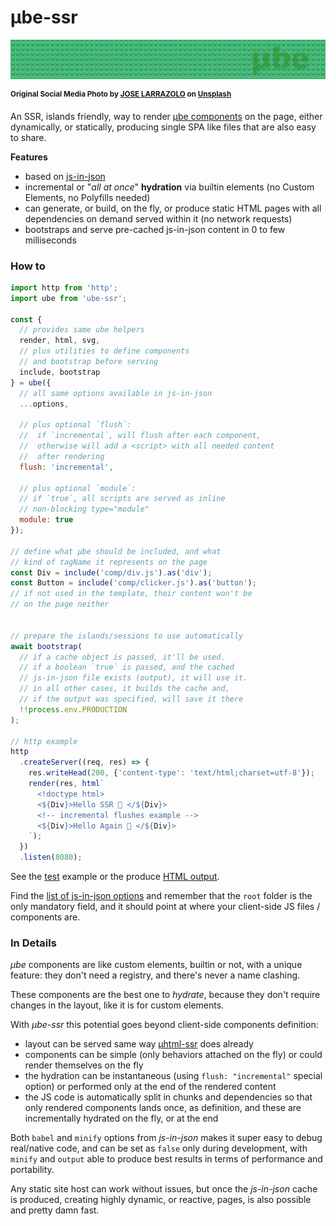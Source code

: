 # µbe-ssr

![lego board with µbe logo](./test/ube.jpg)

<sup>**Original Social Media Photo by [JOSE LARRAZOLO](https://unsplash.com/@joseadd) on [Unsplash](https://unsplash.com/)**</sup>


An SSR, islands friendly, way to render [µbe components](https://github.com/WebReflection/ube#readme) on the page, either dynamically, or statically, producing single SPA like files that are also easy to share.

**Features**

  * based on [js-in-json](https://github.com/WebReflection/js-in-json)
  * incremental or "*all at once*" **hydration** via builtin elements (no Custom Elements, no Polyfills needed)
  * can generate, or build, on the fly, or produce static HTML pages with all dependencies on demand served within it (no network requests)
  * bootstraps and serve pre-cached js-in-json content in 0 to few milliseconds

### How to

```js
import http from 'http';
import ube from 'ube-ssr';

const {
  // provides same ube helpers
  render, html, svg,
  // plus utilities to define components
  // and bootstrap before serving
  include, bootstrap
} = ube({
  // all same options available in js-in-json
  ...options,

  // plus optional `flush`:
  //  if `incremental`, will flush after each component,
  //  otherwise will add a <script> with all needed content
  //  after rendering
  flush: 'incremental',

  // plus optional `module`:
  // if `true`, all scripts are served as inline
  // non-blocking type="module"
  module: true
});

// define what µbe should be included, and what
// kind of tagName it represents on the page
const Div = include('comp/div.js').as('div');
const Button = include('comp/clicker.js').as('button');
// if not used in the template, their content won't be
// on the page neither


// prepare the islands/sessions to use automatically
await bootstrap(
  // if a cache object is passed, it'll be used.
  // if a boolean `true` is passed, and the cached
  // js-in-json file exists (output), it will use it.
  // in all other cases, it builds the cache and,
  // if the output was specified, will save it there
  !!process.env.PRODUCTION
);

// http example
http
  .createServer((req, res) => {
    res.writeHead(200, {'content-type': 'text/html;charset=utf-8'});
    render(res, html`
      <!doctype html>
      <${Div}>Hello SSR 👋 </${Div}>
      <!-- incremental flushes example -->
      <${Div}>Hello Again 👋 </${Div}>
    `);
  })
  .listen(8080);
```

See the [test](./test/index.js) example or the produce [HTML output](./test/index.html).

Find the [list of js-in-json options](https://github.com/WebReflection/js-in-json#options) and remember that the `root` folder is the only mandatory field, and it should point at where your client-side JS files / components are.


### In Details

*µbe* components are like custom elements, builtin or not, with a unique feature: they don't need a registry, and there's never a name clashing.

These components are the best one to *hydrate*, because they don't require changes in the layout, like it is for custom elements.

With *µbe-ssr* this potential goes beyond client-side components definition:

  * layout can be served same way [µhtml-ssr](https://github.com/WebReflection/uhtml-ssr#readme) does already
  * components can be simple (only behaviors attached on the fly) or could render themselves on the fly
  * the hydration can be instantaneous (using `flush: "incremental"` special option) or performed only at the end of the rendered content
  * the JS code is automatically split in chunks and dependencies so that only rendered components lands once, as definition, and these are incrementally hydrated on the fly, or at the end

Both `babel` and `minify` options from *js-in-json* makes it super easy to debug real/native code, and can be set as `false` only during development, with `minify` and `output` able to produce best results in terms of performance and portability.

Any static site host can work without issues, but once the *js-in-json* cache is produced, creating highly dynamic, or reactive, pages, is also possible and pretty damn fast.
